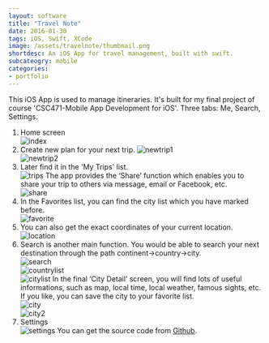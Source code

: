 ```yaml
---
layout: software
title: "Travel Note"
date: 2016-01-30
tags: iOS, Swift, XCode
image: /assets/travelnote/thumbnail.png
shortdesc: An iOS App for travel management, built with swift.
subcateogry: mobile
categories:
- portfolio
---
```


This iOS App is used to manage itineraries. It's built for my final project of course 'CSC471-Mobile App Development for iOS'. Three tabs: Me, Search, Settings.  
1. Home screen  
![index](/assets/travelnote/index.png "index")
2. Create new plan for your next trip.
![newtrip1](/assets/travelnote/newtrip1.png "newtrip1")  
![newtrip2](/assets/travelnote/newtrip2.png "newtrip2")
3. Later find it in the 'My Trips' list.  
![trips](/assets/travelnote/trips.png "trips")
The app provides the ‘Share’ function which enables you to share your trip to others via message, email or Facebook, etc.  
![share](/assets/travelnote/share.png "share")
4. In the Favorites list, you can find the city list which you have marked before.  
![favorite](/assets/travelnote/favorite.png "favorite")
5. You can also get the exact coordinates of your current location.  
![location](/assets/travelnote/location.png "location")
6. Search is another main function. You would be able to search your next destination through the path continent->country->city.  
![search](/assets/travelnote/search.png "search")  
![countrylist](/assets/travelnote/countrylist.png "countrylist")  
![citylist](/assets/travelnote/citylist.png "citylist")
In the final ‘City Detail’ screen, you will find lots of useful informations, such as map, local time, local weather, famous sights, etc. If you like, you can save the city to your favorite list.  
![city](/assets/travelnote/city.png "city")  
![city2](/assets/travelnote/city2.png "city2")
7. Settings  
![settings](/assets/travelnote/settings.png "settings")
You can get the source code from [Github](https://github.com/jojozhuang/Course/tree/master/CSC471/Project/RZHUANG.TourItinerary "Source Code").
